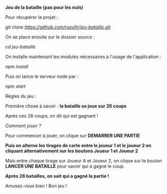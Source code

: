 **Jeu de la bataille (pas pour les nuls)**

Pour récupérer le projet :

_git clone https://github.com/rsoufir/jeu-bataille.git_

On se place ensuite sur le dossier source :

_cd jeu-bataille_

On installe maintenant les modules nécessaires à l'usage de l'application :

_npm install_

Puis on lance le serveur node par :

_npm start_

Règles du jeu :

Première chose à savoir : **la bataille se joue sur 26 coups**

Après ces 26 coups, on dit qui est gagnant !

_Comment jouer ?_

Pour commencer à jouer, on clique sur **DEMARRER UNE PARTIE**

__Puis on alterne les tirages de carte entre le joueur 1 et le joueur 2 en cliquant alternativement sur les boutons Joueur 1 et Joueur 2__

Mais entre chaque tirage sur Joueur A et Joueur 2, on clique sur le bouton **LANCER UNE BATAILLE** pour savoir qui a gagné le coup.

__Après 26 batailles, on sait qui a gagné la partie !__ 

Amusez-vous bien ! Bon jeu !
